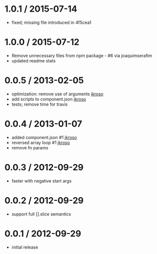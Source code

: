 
1.0.1 / 2015-07-14
====

 * fixed; missing file introduced in 4f5cea1

1.0.0 / 2015-07-12
====

 * Remove unnecessary files from npm package - #6 via joaquimserafim
 * updated readme stats

0.0.5 / 2013-02-05
====

  * optimization: remove use of arguments [jkroso](https://github.com/jkroso)
  * add scripts to component.json [jkroso](https://github.com/jkroso)
  * tests; remove time for travis

0.0.4 / 2013-01-07
====

  * added component.json #1 [jkroso](https://github.com/jkroso)
  * reversed array loop #1 [jkroso](https://github.com/jkroso)
  * remove fn params

0.0.3 / 2012-09-29
====

  * faster with negative start args

0.0.2 / 2012-09-29
====

  * support full [].slice semantics

0.0.1 / 2012-09-29
=====

  * initial release

